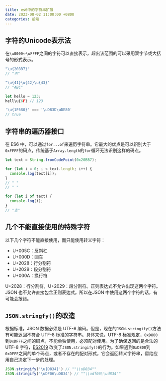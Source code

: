 ```yaml
---
title: es6中的字符串扩展
date: 2023-08-02 11:00:00 +0800
categories: 前端
---
```


## 字符的Unicode表示法

在`\u0000`~`\uFFFF`之间的字符可以直接表示，超出该范围的可以采用双字节或大括号的形式表示。

```javascript
"\u{20BB7}"
// "𠮷"

"\u{41}\u{42}\u{43}"
// "ABC"

let hello = 123;
hell\u{6F} // 123

'\u{1F680}' === '\uD83D\uDE80'
// true
```

## 字符串的遍历器接口

在 ES6 中，可以通过`for...of`来遍历字符串。它最大的优点是可以识别大于`0xFFFF`的码点，传统基于`Array.length`的`for`循环无法识别这样的码点。

```javascript
let text = String.fromCodePoint(0x20BB7);

for (let i = 0; i < text.length; i++) {
  console.log(text[i]);
}
// " "
// " "

for (let i of text) {
  console.log(i);
}
// "𠮷"
```

## 几个不能直接使用的特殊字符

以下几个字符不能直接使用，而只能使用转义字符：

- U+005C：反斜杠
- U+000D：回车
- U+2028：行分割符
- U+2029：段分割符
- U+000A：换行符

U+2028：行分割符，U+2029：段分割符。正则表达式不允许出现这两个字符。JSON 也不允许直接包含正则表达式。所以在JSON 中使用这两个字符的话，有可能会报错。

## `JSON.stringfy()`的改造

根据标准，JSON 数据必须是 UTF-8 编码。但是，现在的`JSON.stringify()`方法有可能返回不符合 UTF-8 标准的字符串。具体来说，UTF-8 标准规定，`0xD800`到`0xDFFF`之间的码点，不能单独使用，必须配对使用。为了确保返回的是合法的 UTF-8 字符，[ES2019](https://github.com/tc39/proposal-well-formed-stringify) 改变了`JSON.stringify()`的行为。如果遇到`0xD800`到`0xDFFF`之间的单个码点，或者不存在的配对形式，它会返回转义字符串，留给应用自己决定下一步的处理。

```javascript
JSON.stringify('\u{D834}') // ""\\uD834""
JSON.stringify('\uDF06\uD834') // ""\\udf06\\ud834""
```

